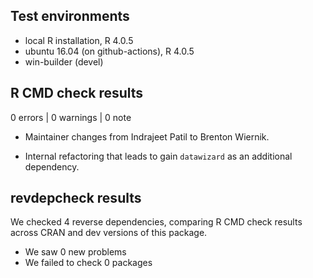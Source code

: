 ## Test environments
* local R installation, R 4.0.5
* ubuntu 16.04 (on github-actions), R 4.0.5
* win-builder (devel)

## R CMD check results

0 errors | 0 warnings | 0 note

* Maintainer changes from Indrajeet Patil to Brenton Wiernik.

* Internal refactoring that leads to gain `datawizard` as an additional dependency.

## revdepcheck results

We checked 4 reverse dependencies, comparing R CMD check results across CRAN and
dev versions of this package.

* We saw 0 new problems
* We failed to check 0 packages
